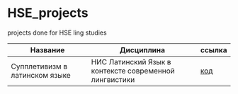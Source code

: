 # HSE_projects
projects done for HSE ling studies



|Название|Дисциплина|ссылка|
|-------|----|--------|
|Супплетивизм в латинском языке|НИС Латинский Язык в контексте современной лингвистики|[код](https://github.com/eoershova/HSE_projects/blob/master/Latin_Corpus.py)|

